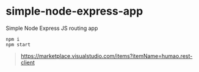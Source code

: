 # simple-node-express-app

Simple Node Express JS routing app

```
npm i
npm start
```


> https://marketplace.visualstudio.com/items?itemName=humao.rest-client